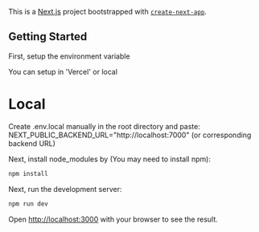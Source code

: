 This is a [Next.js](https://nextjs.org/) project bootstrapped with [`create-next-app`](https://github.com/vercel/next.js/tree/canary/packages/create-next-app).

## Getting Started

First, setup the environment variable

You can setup in 'Vercel' or local

# Local

Create .env.local manually in the root directory and paste:\
NEXT_PUBLIC_BACKEND_URL="http://localhost:7000" (or corresponding backend URL)

Next, install node_modules by (You may need to install npm):

```bash
npm install
```

Next, run the development server:

```bash
npm run dev
```

Open [http://localhost:3000](http://localhost:3000) with your browser to see the result.
